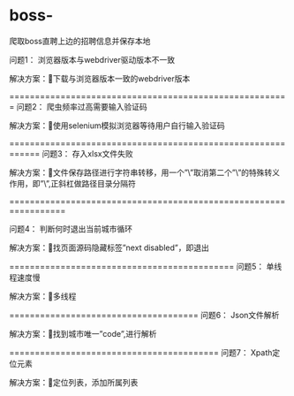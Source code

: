 # boss-
爬取boss直聘上边的招聘信息并保存本地


问题1：
浏览器版本与webdriver驱动版本不一致

解决方案：下载与浏览器版本一致的webdriver版本

=======================================================
问题2：
爬虫频率过高需要输入验证码

解决方案：使用selenium模拟浏览器等待用户自行输入验证码

============================================================
问题3：
存入xlsx文件失败

解决方案：文件保存路径进行字符串转移，用一个”\”取消第二个”\”的特殊转义作用，即”\\”,正斜杠做路径目录分隔符

=================================================================

问题4：
判断何时退出当前城市循环

解决方案：找页面源码隐藏标签”next disabled”，即退出


============================================
问题5：
单线程速度慢

解决方案：多线程

=====================================
问题6：
Json文件解析

解决方案：找到城市唯一”code”,进行解析

=========================================
问题7：
Xpath定位元素

解决方案：定位列表，添加所属列表






